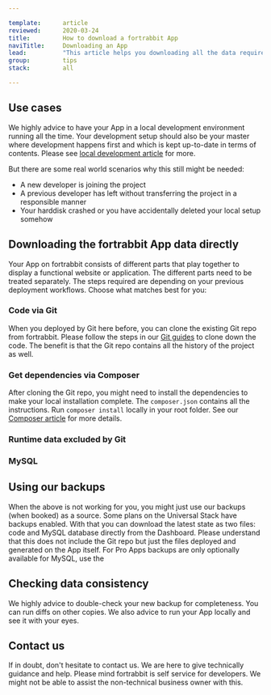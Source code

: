 ```yaml
---

template:      article
reviewed:      2020-03-24
title:         How to download a fortrabbit App
naviTitle:     Downloading an App
lead:          "This article helps you downloading all the data required directly from our services to run it elsewhere. This might help you: boarding a new developer, moving away to a different hosting provider, or just getting a fresh backup, or archiving your project before shutting it down. Tech skills are required to do this."
group:         tips
stack:         all

---
```



## Use cases

We highly advice to have your App in a local development environment running all the time. Your development setup should also be your master where development happens first and which is kept up-to-date in terms of contents. Please see [local development article](/local-development) for more.

But there are some real world scenarios why this still might be needed: 

* A new developer is joining the project
* A previous developer has left without transferring the project in a responsible manner
* Your harddisk crashed or you have accidentally deleted your local setup somehow




## Downloading the fortrabbit App data directly

Your App on fortrabbit consists of different parts that play together to display a functional website or application. The different parts need to be treated separately. The steps required are depending on your previous deployment workflows. Choose what matches best for you:

### Code via Git

When you deployed by Git here before, you can clone the existing Git repo from fortrabbit. Please follow the steps in our [Git guides](/git-deployment) to clone down the code. The benefit is that the Git repo contains all the history of the project as well.


### Get dependencies via Composer

After cloning the Git repo, you might need to install the dependencies to make your local installation complete. The `composer.json` contains all the instructions. Run `composer install` locally in your root folder. See our [Composer article](/composer) for more details.


### Runtime data excluded by Git




### MySQL





<!--  

### Craft Copy for Craft CMS

@Oli is it possible to use Craft Copy to clone down an App? So to start blank locally?

-->


## Using our backups

When the above is not working for you, you might just use our backups (when booked) as a source. Some plans on the Universal Stack have backups enabled. With that you can download the latest state as two files: code and MySQL database directly from the Dashboard. Please understand that this does not include the Git repo but just the files deployed and generated on the App itself. For Pro Apps backups are only optionally available for MySQL, use the 

## Checking data consistency

We highly advice to double-check your new backup for completeness. You can run diffs on other copies. We also advice to run your App locally and see it with your eyes.


## Contact us

If in doubt, don't hesitate to contact us. We are here to give technically guidance and help. Please mind fortrabbit is self service for developers. We might not be able to assist the non-technical business owner with this. 